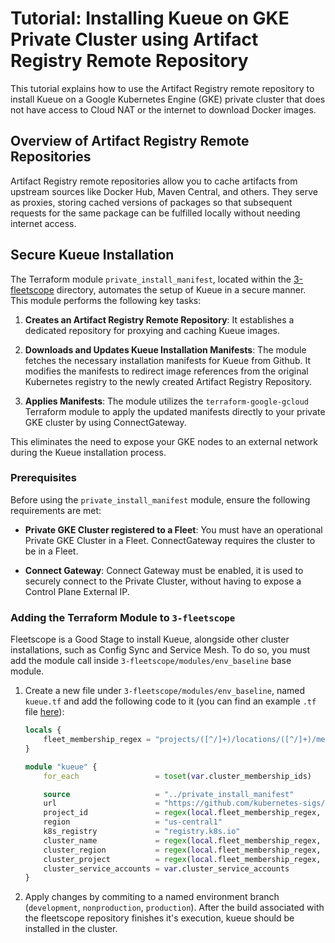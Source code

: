 # Tutorial: Installing Kueue on GKE Private Cluster using Artifact Registry Remote Repository

This tutorial explains how to use the Artifact Registry remote repository to install Kueue on a Google Kubernetes Engine (GKE) private cluster that does not have access to Cloud NAT or the internet to download Docker images.

## Overview of Artifact Registry Remote Repositories

Artifact Registry remote repositories allow you to cache artifacts from upstream sources like Docker Hub, Maven Central, and others. They serve as proxies, storing cached versions of packages so that subsequent requests for the same package can be fulfilled locally without needing internet access.

## Secure Kueue Installation

The Terraform module `private_install_manifest`, located within the [3-fleetscope](../3-fleetscope/modules/private_install_manifest) directory, automates the setup of Kueue in a secure manner. This module performs the following key tasks:

1. **Creates an Artifact Registry Remote Repository**: It establishes a dedicated repository for proxying and caching Kueue images.

2. **Downloads and Updates Kueue Installation Manifests**: The module fetches the necessary installation manifests for Kueue from Github. It modifies the manifests to redirect image references from the original Kubernetes registry to the newly created Artifact Registry Repository.

3. **Applies Manifests**: The module utilizes the `terraform-google-gcloud` Terraform module to apply the updated manifests directly to your private GKE cluster by using ConnectGateway.

This eliminates the need to expose your GKE nodes to an external network during the Kueue installation process.

### Prerequisites

Before using the `private_install_manifest` module, ensure the following requirements are met:

- **Private GKE Cluster registered to a Fleet**: You must have an operational Private GKE Cluster in a Fleet. ConnectGateway requires the cluster to be in a Fleet.

- **Connect Gateway**: Connect Gateway must be enabled, it is used to securely connect to the Private Cluster, without having to expose a Control Plane External IP.

### Adding the Terraform Module to `3-fleetscope`

Fleetscope is a Good Stage to install Kueue, alongside other cluster installations, such as Config Sync and Service Mesh. To do so, you must add the module call inside `3-fleetscope/modules/env_baseline` base module.

1. Create a new file under `3-fleetscope/modules/env_baseline`, named `kueue.tf` and add the following code to it (you can find an example `.tf` file [here](../3-fleetscope/modules/env_baseline/kueue.tf.example)):

    ```terraform
    locals {
        fleet_membership_regex = "projects/([^/]+)/locations/([^/]+)/memberships/([^/]+)"
    }

    module "kueue" {
        for_each                 = toset(var.cluster_membership_ids)

        source                   = "../private_install_manifest"
        url                      = "https://github.com/kubernetes-sigs/kueue/releases/download/v0.10.1/manifests.yaml"
        project_id               = regex(local.fleet_membership_regex, each.value)[0]
        region                   = "us-central1"
        k8s_registry             = "registry.k8s.io"
        cluster_name             = regex(local.fleet_membership_regex, each.value)[2]
        cluster_region           = regex(local.fleet_membership_regex, each.value)[1]
        cluster_project          = regex(local.fleet_membership_regex, each.value)[0]
        cluster_service_accounts = var.cluster_service_accounts
    }
    ```

1. Apply changes by commiting to a named environment branch (`development`, `nonproduction`, `production`). After the build associated with the fleetscope repository finishes it's execution, kueue should be installed in the cluster.
